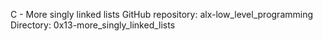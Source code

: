 C - More singly linked lists
GitHub repository: alx-low_level_programming
Directory: 0x13-more_singly_linked_lists
